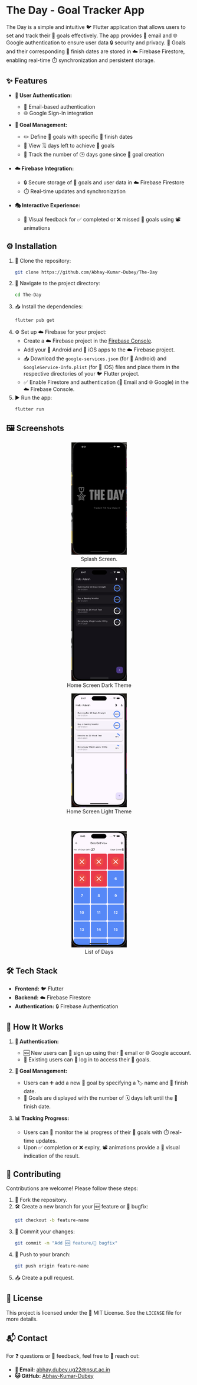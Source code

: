 # The Day - Goal Tracker App

The Day is a simple and intuitive 🐦 Flutter application that allows users to set and track their 🎯 goals effectively. The app provides 📧 email and 🌐 Google authentication to ensure user data 🔒 security and privacy. 🎯 Goals and their corresponding 📅 finish dates are stored in ☁️ Firebase Firestore, enabling real-time ⏱️ synchronization and persistent storage.


## ✨ Features

- **👤 User Authentication:**
  - 📧 Email-based authentication
  - 🌐 Google Sign-In integration

- **🎯 Goal Management:**
  - ✏️ Define 🎯 goals with specific 📅 finish dates
  - 👀 View 🗓️ days left to achieve 🎯 goals
  - 🔢 Track the number of 🕒 days gone since 🎯 goal creation

- **☁️ Firebase Integration:**
  - 🔒 Secure storage of 🎯 goals and user data in ☁️ Firebase Firestore
  - ⏱️ Real-time updates and synchronization

- **🎭 Interactive Experience:**
  - 🎥 Visual feedback for ✅ completed or ❌ missed 🎯 goals using 📽️ animations

## ⚙️ Installation

1. 📂 Clone the repository:
   ```bash
   git clone https://github.com/Abhay-Kumar-Dubey/The-Day
   ```
2. 📁 Navigate to the project directory:
   ```bash
   cd The-Day
   ```
3. 📥 Install the dependencies:
   ```bash
   flutter pub get
   ```
4. ⚙️ Set up ☁️ Firebase for your project:
   - Create a ☁️ Firebase project in the [Firebase Console](https://console.firebase.google.com/).
   - Add your 🤖 Android and 🍎 iOS apps to the ☁️ Firebase project.
   - 📥 Download the `google-services.json` (for 🤖 Android) and `GoogleService-Info.plist` (for 🍎 iOS) files and place them in the respective directories of your 🐦 Flutter project.
   - ✅ Enable Firestore and authentication (📧 Email and 🌐 Google) in the ☁️ Firebase Console.
5. ▶️ Run the app:
   ```bash
   flutter run
   ```

## 🖼️ Screenshots

<div align="center">
  <figure>
    <img src="Screenshots/SplashScreen.png" alt="Screenshot 1" width="150">
    <figcaption>Splash Screen.</figcaption>
  </figure>
  
  <figure>
    <img src="Screenshots/HomePage_dark.png" alt="Screenshot 2" width="150">
    <figcaption>Home Screen Dark Theme</figcaption>
  </figure>
   
  <figure>
    <img src="Screenshots/HomePage_light.png" alt="Screenshot 2" width="150">
    <figcaption>Home Screen Light Theme</figcaption>
  </figure>
   <br>
  <figure>
    <img src="Screenshots/DaysGrid.png" alt="Screenshot 2" width="150">
    <figcaption>List of Days</figcaption>
  </figure>
</div>




## 🛠️ Tech Stack

- **Frontend:** 🐦 Flutter
- **Backend:** ☁️ Firebase Firestore
- **Authentication:** 🔒 Firebase Authentication

## 🧭 How It Works

1. **👤 Authentication:**
   - 🆕 New users can 📝 sign up using their 📧 email or 🌐 Google account.
   - 👥 Existing users can 🔑 log in to access their 🎯 goals.

2. **🎯 Goal Management:**
   - Users can ➕ add a new 🎯 goal by specifying a 🏷️ name and 📅 finish date.
   - 🎯 Goals are displayed with the number of 🗓️ days left until the 📅 finish date.

3. **📊 Tracking Progress:**
   - Users can 👀 monitor the 📊 progress of their 🎯 goals with ⏱️ real-time updates.
   - Upon ✅ completion or ❌ expiry, 📽️ animations provide a 🎨 visual indication of the result.

## 🤝 Contributing

Contributions are welcome! Please follow these steps:

1. 🍴 Fork the repository.
2. 🛠️ Create a new branch for your 🆕 feature or 🐛 bugfix:
   ```bash
   git checkout -b feature-name
   ```
3. 💾 Commit your changes:
   ```bash
   git commit -m "Add 🆕 feature/🐛 bugfix"
   ```
4. 🔄 Push to your branch:
   ```bash
   git push origin feature-name
   ```
5. 📤 Create a pull request.

## 📜 License

This project is licensed under the 📝 MIT License. See the `LICENSE` file for more details.

## 📬 Contact

For ❓ questions or 💬 feedback, feel free to 📧 reach out:

- **📧 Email:** abhay.dubey.ug22@nsut.ac.in
- **🐱 GitHub:** [Abhay-Kumar-Dubey](https://github.com/Abhay-Kumar-Dubey)

